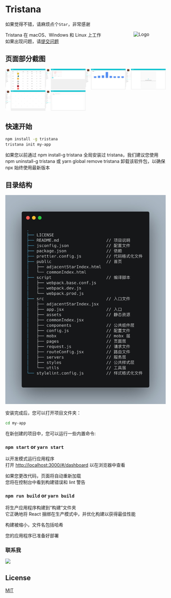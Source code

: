 # Tristana

如果觉得不错，请麻烦点个`Star`，非常感谢

<img alt="Logo" align="right" src="https://create-react-app.dev/img/logo.svg" width="20%" />

Tristana 在 macOS、Windows 和 Linux 上工作<br>
如果出现问题，请[提交问题](https://github.com/xuya227939/tristana/issues/new)

## 页面部分截图

<img alt="1" src="./images/1.png" width="25%" /><img alt="1" src="./images/2.png" width="25%" /><img alt="1" src="./images/3.png" width="25%" /><img alt="1" src="./images/4.png" width="25%" /><img alt="1" src="./images/5.png" width="25%" /><img alt="1" src="./images/6.png" width="25%" />

## 快速开始

```sh
npm install -g tristana
tristana init my-app
```

如果您以前通过 npm install-g tristana 全局安装过 tristana，我们建议您使用 npm uninstall-g tristana 或 yarn global remove tristana 卸载该软件包，以确保 npx 始终使用最新版本

## 目录结构

![7](./images/7.jpeg)

安装完成后，您可以打开项目文件夹：

```sh
cd my-app
```

在新创建的项目中，您可以运行一些内置命令:

### `npm start` or `yarn start`

以开发模式运行应用程序<br>
打开 [http://localhost:3000/#/dashboard](http://localhost:3000/#/dashboard) 以在浏览器中查看

如果您更改代码，页面将自动重新加载 <br>
您将在控制台中看到构建错误和 lint 警告

### `npm run build` or `yarn build`

将生产应用程序构建到“构建”文件夹<br>
它正确地将 React 捆绑在生产模式中，并优化构建以获得最佳性能

构建被缩小，文件名包括哈希<br>

您的应用程序已准备好部署

### 联系我

<img src="https://sight-world.oss-cn-hangzhou.aliyuncs.com/images/wechat.jpeg" width="400">

## License

[MIT](https://tldrlegal.com/license/mit-license)
